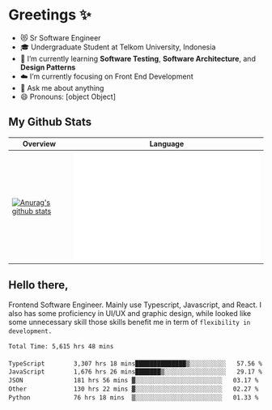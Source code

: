 # Greetings ✨
- 😻 Sr Software Engineer
- 🎓 Undergraduate Student at Telkom University, Indonesia
- 🌱 I’m currently learning **Software Testing**, **Software Architecture**, and **Design Patterns**
- ☁️ I’m currently focusing on Front End Development
- 💬 Ask me about anything
- 😄 Pronouns: [object Object]

## My Github Stats

| Overview | Language |
| --- | --- |
|[![Anurag's github stats](https://github-readme-stats.vercel.app/api?username=abui-am&count_private=true)](https://github.com/anuraghazra/github-readme-stats)|![Language](https://raw.githubusercontent.com/abui-am/stats/c6455f656dfce7acd3951e5ec5b25d72af0b2ee3/generated/languages.svg)|

## Hello there, 
Frontend Software Engineer. 
Mainly use Typescript, Javascript, and React. I also has some proficiency in UI/UX and graphic design, while looked like some unnecessary skill those skills benefit me in term of `flexibility in development.`


<!--START_SECTION:waka-->

```txt
Total Time: 5,615 hrs 48 mins

TypeScript        3,307 hrs 18 mins██████████████▒░░░░░░░░░░   57.56 %
JavaScript        1,676 hrs 26 mins███████▒░░░░░░░░░░░░░░░░░   29.17 %
JSON              181 hrs 56 mins ▓░░░░░░░░░░░░░░░░░░░░░░░░   03.17 %
Other             130 hrs 22 mins ▓░░░░░░░░░░░░░░░░░░░░░░░░   02.27 %
Python            76 hrs 18 mins  ▒░░░░░░░░░░░░░░░░░░░░░░░░   01.33 %
```

<!--END_SECTION:waka-->
